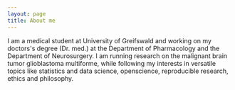 ```yaml
---
layout: page
title: About me
---
```


I am a medical student at University of Greifswald and working on my doctors's degree (Dr. med.) at the Department of Pharmacology and the Department of Neurosurgery.  I am running research on the malignant brain tumor glioblastoma multiforme, while following my interests in versatile topics like statistics and data science, openscience, reproducible research, ethics and philosophy.
